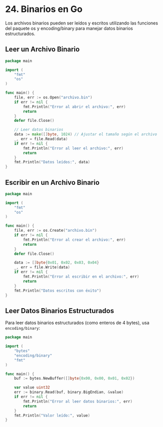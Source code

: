 # 24. Binarios en Go

Los archivos binarios pueden ser leídos y escritos utilizando las funciones del paquete os y encoding/binary para manejar datos binarios estructurados.

## Leer un Archivo Binario

```go
package main

import (
    "fmt"
    "os"
)

func main() {
    file, err := os.Open("archivo.bin")
    if err != nil {
        fmt.Println("Error al abrir el archivo:", err)
        return
    }
    defer file.Close()

    // Leer datos binarios
    data := make([]byte, 1024) // Ajustar el tamaño según el archivo
    _, err = file.Read(data)
    if err != nil {
        fmt.Println("Error al leer el archivo:", err)
        return
    }
    fmt.Println("Datos leídos:", data)
}

```

## Escribir en un Archivo Binario

```go
package main

import (
    "fmt"
    "os"
)

func main() {
    file, err := os.Create("archivo.bin")
    if err != nil {
        fmt.Println("Error al crear el archivo:", err)
        return
    }
    defer file.Close()

    data := []byte{0x01, 0x02, 0x03, 0x04}
    _, err = file.Write(data)
    if err != nil {
        fmt.Println("Error al escribir en el archivo:", err)
        return
    }
    fmt.Println("Datos escritos con éxito")
}

```

## Leer Datos Binarios Estructurados

Para leer datos binarios estructurados (como enteros de 4 bytes), usa `encoding/binary`:

```go
package main

import (
    "bytes"
    "encoding/binary"
    "fmt"
)

func main() {
    buf := bytes.NewBuffer([]byte{0x00, 0x00, 0x01, 0x02})

    var value uint32
    err := binary.Read(buf, binary.BigEndian, &value)
    if err != nil {
        fmt.Println("Error al leer datos binarios:", err)
        return
    }
    fmt.Println("Valor leído:", value)
}

```
